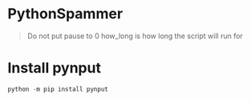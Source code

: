 # PythonSpammer
>Do not put pause to 0
>how_long is how long the script will run for
# Install pynput
```python
python -m pip install pynput
```
